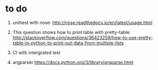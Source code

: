 # to do

1. unittest with nose: http://nose.readthedocs.io/en/latest/usage.html

2. This question shows how to print table with pretty-table: http://stackoverflow.com/questions/36423259/how-to-use-pretty-table-in-python-to-print-out-data-from-multiple-lists

3. CI with intergrated test

4. argparser
https://docs.python.org/3/library/argparse.html